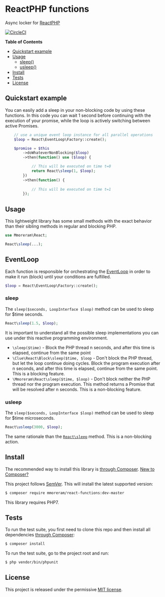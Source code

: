 # ReactPHP functions

Async locker for [ReactPHP](https://reactphp.org/)

[![CircleCI](https://circleci.com/gh/mmoreram/reactphp-functions.svg?style=svg)](https://circleci.com/gh/mmoreram/reactphp-functions)

**Table of Contents**
- [Quickstart example](#quickstart-example)
- [Usage](#usage)
    - [sleep()](#sleep)
    - [usleep()](#usleep)
- [Install](#install)
- [Tests](#tests)
- [License](#license)
    
## Quickstart example

You can easily add a sleep in your non-blocking code by using these functions.
In this code you can wait 1 second before continuing with the execution of your
promise, while the loop is actively switching between active Promises.

```php
    // use a unique event loop instance for all parallel operations
    $loop = React\EventLoop\Factory::create();

    $promise = $this
        ->doWhateverNonBlocking($loop)
        ->then(function() use ($loop) {

            // This will be executed on time t=0
            return React\sleep(1, $loop);
        })
        ->then(function() {
            
            // This will be executed on time t=1
        });
```

## Usage

This lightweight library has some small methods with the exact behavior than
their sibling methods in regular and blocking PHP.

```php
use Mmoreram\React;

React\sleep(...);
```

## EventLoop

Each function is responsible for orchestrating the [EventLoop](https://github.com/reactphp/event-loop#usage)
in order to make it run (block) until your conditions are fulfilled.

```php
$loop = React\EventLoop\Factory::create();
```

### sleep

The `sleep($seconds, LoopInterface $loop)` method can be used to sleep for
$time seconds.

```php
React\sleep(1.5, $loop);
```

It is important to understand all the possible sleep implementations you can use
under this reactive programming environment.

- `\sleep($time)` - Block the PHP thread n seconds, and after this time is
elapsed, continue from the same point
- `\Clue\React\Block\sleep($time, $loop` - Don't block the PHP thread, but let
the loop continue doing cycles. Block the program execution after n seconds, and
after this time is elapsed, continue from the same point. This is a blocking
feature.
- `\Mmoreram\React\sleep($time, $loop)` - Don't block neither the PHP thread nor
the program execution. This method returns a Promise that will be resolved after
n seconds. This is a non-blocking feature.

### usleep

The `sleep($seconds, LoopInterface $loop)` method can be used to sleep for
$time microseconds.

```php
React\usleep(3000, $loop);
```

The same rationale than the [`React\sleep`](#sleep) method. This is a
non-blocking action.

## Install

The recommended way to install this library is [through Composer](https://getcomposer.org).
[New to Composer?](https://getcomposer.org/doc/00-intro.md)

This project follows [SemVer](https://semver.org/).
This will install the latest supported version:

```bash
$ composer require mmoreram/react-functions:dev-master
```

This library requires PHP7.

## Tests

To run the test suite, you first need to clone this repo and then install all
dependencies [through Composer](https://getcomposer.org):

```bash
$ composer install
```

To run the test suite, go to the project root and run:

```bash
$ php vendor/bin/phpunit
```

## License

This project is released under the permissive [MIT license](LICENSE).